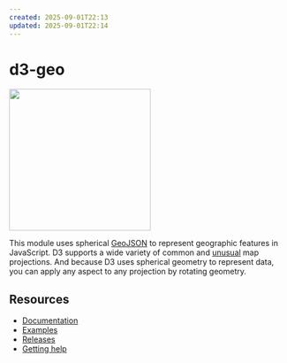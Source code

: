```yaml
---
created: 2025-09-01T22:13
updated: 2025-09-01T22:14
---
```

# d3-geo

<a href="https://d3js.org"><img src="https://github.com/d3/d3/raw/main/docs/public/logo.svg" width="256" height="256"></a>

This module uses spherical [GeoJSON](http://geojson.org/geojson-spec.html) to represent geographic features in JavaScript. D3 supports a wide variety of common and [unusual](https://github.com/d3/d3-geo-projection) map projections. And because D3 uses spherical geometry to represent data, you can apply any aspect to any projection by rotating geometry.

## Resources

- [Documentation](https://d3js.org/d3-geo)
- [Examples](https://observablehq.com/collection/@d3/d3-geo)
- [Releases](https://github.com/d3/d3-geo/releases)
- [Getting help](https://d3js.org/community)
